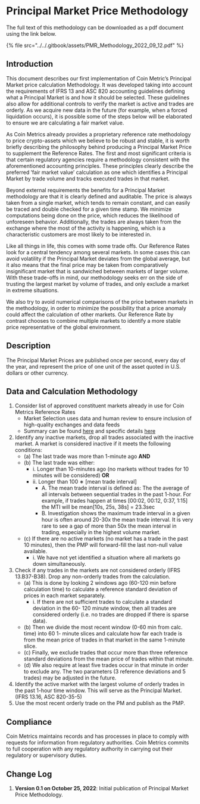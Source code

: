 # Principal Market Price Methodology

The full text of this methodology can be downloaded as a pdf document using the link below.&#x20;

{% file src="../../.gitbook/assets/PMR_Methodology_2022_09_12.pdf" %}

## Introduction

This document describes our first implementation of Coin Metric’s Principal Market price calculation Methodology. It was developed taking into account the requirements of IFRS 13 and ASC 820 accounting guidelines defining what a Principal Market is and how it should be selected. These guidelines also allow for additional controls to verify the market is active and trades are orderly. As we acquire new data in the future (for example, when a forced liquidation occurs), it is possible some of the steps below will be elaborated to ensure we are calculating a fair market value.

As Coin Metrics already provides a proprietary reference rate methodology to price crypto-assets which we believe to be robust and stable, it is worth briefly describing the philosophy behind producing a Principal Market Price to supplement the Reference Rates. The first and most significant criteria is that certain regulatory agencies require a methodology consistent with the aforementioned accounting principles. These principles clearly describe the preferred ’fair market value’ calculation as one which identifies a Principal Market by trade volume and tracks executed trades in that market.

Beyond external requirements the benefits for a Principal Market methodology are that it is clearly defined and auditable. The price is always taken from a single market, which tends to remain constant, and can easily be traced and double checked for a given time stamp. We minimize computations being done on the price, which reduces the likelihood of unforeseen behavior. Additionally, the trades are always taken from the exchange where the most of the activity is happening, which is a characteristic customers are most likely to be interested in.

Like all things in life, this comes with some trade offs. Our Reference Rates look for a central tendency among several markets. In some cases this can avoid volatility if the Principal Market deviates from the global average, but it also means that the final price may be taken from comparatively insignificant market that is sandwiched between markets of larger volume. With these trade-offs in mind, our methodology seeks err on the side of trusting the largest market by volume of trades, and only exclude a market in extreme situations.

We also try to avoid numerical comparisons of the price between markets in the methodology, in order to minimize the possibility that a price anomaly could affect the calculation of other markets. Our Reference Rate by contrast chooses to combine multiple markets to identify a more stable price representative of the global environment.

## Description

The Principal Market Prices are published once per second, every day of the year, and represent the price of one unit of the asset quoted in U.S. dollars or other currency.

## Data and Calculation Methodology

1. Consider list of approved constituent markets already in use for Coin Metrics Reference Rates&#x20;
   * Market Selection uses data and human review to ensure inclusion of high-quality exchanges and data feeds
   * Summary can be found [here](https://docs.coinmetrics.io/market-data/methodologies/hourly-reference-rates-methodology#market-selection-framework) and specific details [here](https://docs.coinmetrics.io/methodologies/reference-rates/market-selection-framework)
2. Identify any inactive markets, drop all trades associated with the inactive market. A market is considered inactive if it meets the following conditions:
   * (a) The last trade was more than 1-minute ago **AND**&#x20;
   * (b) The last trade was either:&#x20;
     * i. Longer than 10-minutes ago (no markets without trades for 10 minutes will be considered) **OR**&#x20;
     * ii. Longer than 100 ∗ \[mean trade interval]&#x20;
       * A. The mean trade interval is defined as: The the average of all intervals between sequential trades in the past 1-hour. For example, if trades happen at times \[00:02, 00:12, 0:37, 1:15] the MTI will be mean\[10s, 25s, 38s] = 23.3sec&#x20;
       * B. Investigation shows the maximum trade interval in a given hour is often around 20-30x the mean trade interval. It is very rare to see a gap of more than 50x the mean interval in trading, especially in the highest volume market.
   * (c) If there are no active markets (no market has a trade in the past 10 minutes), then the PMP will forward-fill the last non-null value available.
     * i. We have not yet identified a situation where all markets go down simultaneously.
3. Check if any trades in the markets are not considered orderly (IFRS 13.B37-B38). Drop any non-orderly trades from the calculation.
   * (a) This is done by looking 2 windows ago (60-120 min before calculation time) to calculate a reference standard deviation of prices in each market separately.
     * i. If there are not sufficient trades to calculate a standard deviation in the 60- 120 minute window, then all trades are considered orderly (i.e. no trades are dropped if there is sparse data).
   * (b) Then we divide the most recent window (0-60 min from calc. time) into 60 1- minute slices and calculate how far each trade is from the mean price of trades in that market in the same 1-minute slice.
   * (c) Finally, we exclude trades that occur more than three reference standard deviations from the mean price of trades within that minute.&#x20;
   * (d) We also require at least five trades occur in that minute in order to exclude any. The two parameters (3 reference deviations and 5 trades) may be adjusted in the future.
4. Identify the active market with the largest volume of orderly trades in the past 1-hour time window. This will serve as the Principal Market. (IFRS 13.16, ASC 820-35-5)&#x20;
5. Use the most recent orderly trade on the PM and publish as the PMP.

## Compliance

Coin Metrics maintains records and has processes in place to comply with requests for information from regulatory authorities. Coin Metrics commits to full cooperation with any regulatory authority in carrying out their regulatory or supervisory duties.

## Change Log

1. **Version 0.1 on October 25, 2022**: Initial publication of Principal Market Price Methodology.
